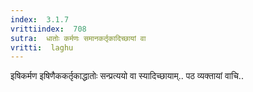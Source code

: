 ```yaml
---
index:  3.1.7
vrittiindex:  708
sutra:  धातोः कर्मणः समानकर्तृकादिच्छायां वा
vritti:  laghu 
---
```


इषिकर्मण इषिणैककर्तृकाद्धातोः सन्प्रत्ययो वा स्यादिच्छायाम्.. पठ व्यक्तायां वाचि..

